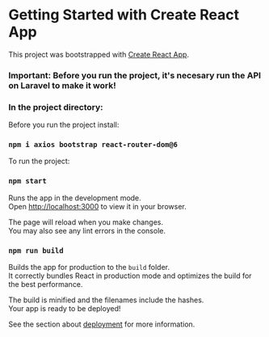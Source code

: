 # Getting Started with Create React App

This project was bootstrapped with [Create React App](https://github.com/facebook/create-react-app).


### Important: Before you run the project, it's necesary run the API on Laravel to make it work!

### In the project directory:

Before you run the project install:
### `npm i axios bootstrap react-router-dom@6`

To run the project:
### `npm start`

Runs the app in the development mode.\
Open [http://localhost:3000](http://localhost:3000) to view it in your browser.

The page will reload when you make changes.\
You may also see any lint errors in the console.

### `npm run build`

Builds the app for production to the `build` folder.\
It correctly bundles React in production mode and optimizes the build for the best performance.

The build is minified and the filenames include the hashes.\
Your app is ready to be deployed!

See the section about [deployment](https://facebook.github.io/create-react-app/docs/deployment) for more information.
